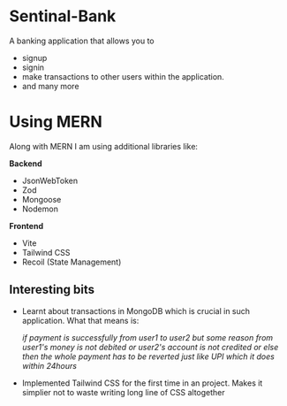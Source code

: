 # Sentinal-Bank

A banking application that allows you to 

 - signup
 - signin
 - make transactions to other users within the application. 
 - and many more

# Using MERN 

Along with MERN I am using additional libraries like: 

 **Backend**
 - JsonWebToken
 - Zod
 - Mongoose
 - Nodemon 


**Frontend**

 - Vite
 - Tailwind CSS
 - Recoil (State Management)

 
## Interesting bits

 - Learnt about transactions in MongoDB which is crucial in such application. What that means is:
   
   *if payment is successfully from user1 to user2 but some reason from user1's money is not debited or user2's account is not credited or  else then the whole payment has to be reverted just like UPI which it does within 24hours*
 - Implemented Tailwind CSS for the first time in an project. Makes it simplier not to waste writing long line of CSS altogether
 
